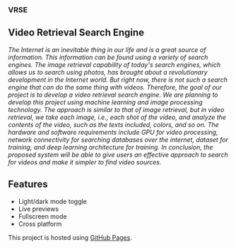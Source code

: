 ### VRSE

## Video Retrieval Search Engine

*The Internet is an inevitable thing in our life and is a great source of information. This information can be found using a variety of search engines. The image retrieval capability of today's search engines, which allows us to search using photos, has brought about a revolutionary development in the Internet world. But right now, there is not such a search engine that can do the same thing with videos. Therefore, the goal of our project is to develop a video retrieval search engine. We are planning to develop this project using machine learning and image processing technology. The approach is similar to that of image retrieval, but in video retrieval, we take each image, i.e., each shot of the video, and analyze the contents of the video, such as the texts included, colors, and so on. The hardware and software requirements include GPU for video processing, network connectivity for searching databases over the internet, dataset for training, and deep learning architecture for training. In conclusion, the proposed system will be able to give users an effective approach to search for videos and make it simpler to find video sources.*


## Features

- Light/dark mode toggle
- Live previews
- Fullscreen mode
- Cross platform

This project is hosted using [GitHub Pages](https://pages.github.com/).

